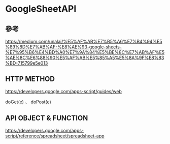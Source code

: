 # GoogleSheetAPI

## 參考

<https://medium.com/unalai/%E5%AF%AB%E7%B5%A6%E7%B4%94%E5%89%8D%E7%AB%AF-%E8%AE%93-google-sheets-%E7%95%B6%E4%BD%A0%E7%9A%84%E5%BE%8C%E7%AB%AF%E5%AE%8C%E6%88%90%E5%AF%AB%E5%85%A5%E5%8A%9F%E8%83%BD-715799e5e013>

## HTTP METHOD

<https://developers.google.com/apps-script/guides/web>

doGet(e) 、 doPost(e)

## API OBJECT & FUNCTION

<https://developers.google.com/apps-script/reference/spreadsheet/spreadsheet-app>
